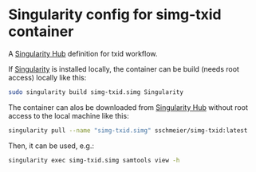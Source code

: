 # Singularity config for simg-txid container

A [Singularity Hub](https://www.singularity-hub.org/) definition for txid workflow.

If [Singularity](http://singularity.lbl.gov) is installed locally, the container can be build (needs root access) locally like this:

```bash
sudo singularity build simg-txid.simg Singularity
```

The container can alos be downloaded from [Singularity Hub](https://www.singularity-hub.org/) without root access to the local machine like this:

```bash
singularity pull --name "simg-txid.simg" sschmeier/simg-txid:latest 
```

Then, it can be used, e.g.:

```bash
singularity exec simg-txid.simg samtools view -h
```
